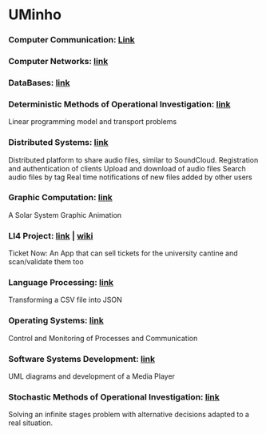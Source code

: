 # UMinho

### Computer Communication: [Link](https://github.com/SusanaMarques/UMINHO/tree/main/Computer%20Comunications)

### Computer Networks: [link](https://github.com/SusanaMarques/UMINHO/tree/main/Computer%20Networks)

### DataBases: [link](https://github.com/SusanaMarques/UMINHO/tree/main/DataBases)

### Deterministic Methods of Operational Investigation: [link](https://github.com/SusanaMarques/UMINHO/tree/main/Deterministic%20Methods%20of%20Operational%20Investigation) 
Linear programming model and transport problems

### Distributed Systems: [link](https://github.com/SusanaMarques/UMINHO/tree/main/Distributed%20Systems) 
Distributed platform to share audio files, similar to SoundCloud.
Registration and authentication of clients
Upload and download of audio files
Search audio files by tag
Real time notifications of new files added by other users

### Graphic Computation: [link](https://github.com/SusanaMarques/UMINHO/tree/main/Graphic%20Computation) 
A Solar System Graphic Animation

### LI4 Project: [link](https://github.com/SusanaMarques/UMINHO/tree/main/LI4%20Project) | [wiki](https://github.com/mariajbp/LI4/wiki) 
Ticket Now: An App that can sell tickets for the university cantine and scan/validate them too

### Language Processing: [link](https://github.com/SusanaMarques/UMINHO/tree/main/Language%20Processing) 
Transforming a CSV file into JSON

### Operating Systems: [link](https://github.com/SusanaMarques/UMINHO/tree/main/Operating%20Systems) 
Control and Monitoring of Processes and Communication

### Software Systems Development: [link](https://github.com/SusanaMarques/UMINHO/tree/main/Software%20Systems%20Development) 
UML diagrams and development of a Media Player

### Stochastic Methods of Operational Investigation: [link](https://github.com/SusanaMarques/UMINHO/tree/main/Stochastic%20Methods%20of%20Operational%20Investigation)
Solving an infinite stages problem with alternative decisions adapted to a real situation.


